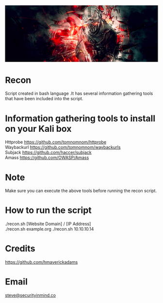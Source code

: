 ![](https://github.com/securityinmind365/Recon/blob/master/recon.png)

# Recon <br>
Script created in bash language .It has several information gathering tools that have been included into the script.

# Information gathering tools to install on your Kali box <br>
Httprobe https://github.com/tomnomnom/httprobe <br>
Waybackurl https://github.com/tomnomnom/waybackurls <br>
Subjack https://github.com/haccer/subjack <br>
Amass https://github.com/OWASP/Amass <br>

# Note <br>
Make sure you can execute the above tools before running the recon script.

# How to run the script <br>
./recon.sh [Website Domain]  / [IP Address] <br> 
./recon.sh example.org
./recon.sh 10.10.10.14


# Credits <br>
https://github.com/hmaverickadams

# Email<br>
steve@securityinmind.co
